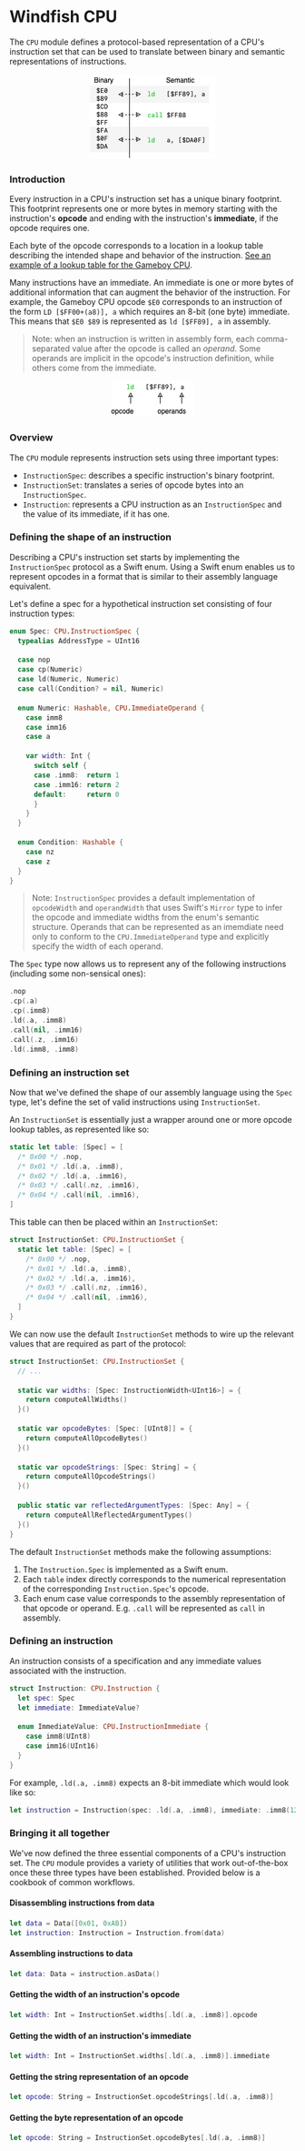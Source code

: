 # Windfish CPU

The `CPU` module defines a protocol-based representation of a CPU's instruction set that can be used to translate between binary and semantic representations of instructions.

<center>
  <img title="Interchange between binary and semantic representations" width="222" height="149" src="../diagrams/interchange.png">
</center>

### Introduction

Every instruction in a CPU's instruction set has a unique binary footprint.
This footprint represents one or more bytes in memory starting with the instruction's **opcode** and ending with the instruction's **immediate**, if the opcode requires one.

Each byte of the opcode corresponds to a location in a lookup table describing the intended shape and behavior of the instruction.
[See an example of a lookup table for the Gameboy CPU](https://www.pastraiser.com/cpu/gameboy/gameboy_opcodes.html).

Many instructions have an immediate.
An immediate is one or more bytes of additional information that can augment the behavior of the instruction.
For example, the Gameboy CPU opcode `$E0` corresponds to an instruction of the form `LD [$FF00+(a8)], a` which requires an 8-bit (one byte) immediate.
This means that `$E0 $89` is represented as `ld [$FF89], a` in assembly.

> Note: when an instruction is written in assembly form, each comma-separated value after the opcode is called an *operand*.
> Some operands are implicit in the opcode's instruction definition, while others come from the immediate.

<center>
  <img title="Representation of an instruction's opcode and operands" width="147" height="64" src="../diagrams/opcode_operands.png">
</center>

### Overview

The `CPU` module represents instruction sets using three important types:

- `InstructionSpec`: describes a specific instruction's binary footprint.
- `InstructionSet`: translates a series of opcode bytes into an `InstructionSpec`.
- `Instruction`: represents a CPU instruction as an `InstructionSpec` and the value of its immediate, if it has one.

### Defining the shape of an instruction

Describing a CPU's instruction set starts by implementing the `InstructionSpec` protocol as a Swift enum.
Using a Swift enum enables us to represent opcodes in a format that is similar to their assembly language equivalent.

Let's define a spec for a hypothetical instruction set consisting of four instruction types:

```swift
enum Spec: CPU.InstructionSpec {
  typealias AddressType = UInt16

  case nop
  case cp(Numeric)
  case ld(Numeric, Numeric)
  case call(Condition? = nil, Numeric)

  enum Numeric: Hashable, CPU.ImmediateOperand {
    case imm8
    case imm16
    case a

    var width: Int {
      switch self {
      case .imm8:  return 1
      case .imm16: return 2
      default:     return 0
      }
    }
  }

  enum Condition: Hashable {
    case nz
    case z
  }
}
```

> Note: `InstructionSpec` provides a default implementation of `opcodeWidth` and `operandWidth` that uses Swift's `Mirror` type to infer the opcode and immediate widths from the enum's semantic structure.
> Operands that can be represented as an imemdiate need only to conform to the `CPU.ImmediateOperand` type and explicitly specify the width of each operand.

The `Spec` type now allows us to represent any of the following instructions (including some non-sensical ones):

```swift
.nop
.cp(.a)
.cp(.imm8)
.ld(.a, .imm8)
.call(nil, .imm16)
.call(.z, .imm16)
.ld(.imm8, .imm8)
```

### Defining an instruction set

Now that we've defined the shape of our assembly language using the `Spec` type, let's define the set of valid instructions using `InstructionSet`.

An `InstructionSet` is essentially just a wrapper around one or more opcode lookup tables, as represented like so:

```swift
static let table: [Spec] = [
  /* 0x00 */ .nop,
  /* 0x01 */ .ld(.a, .imm8),
  /* 0x02 */ .ld(.a, .imm16),
  /* 0x03 */ .call(.nz, .imm16),
  /* 0x04 */ .call(nil, .imm16),
]
```

This table can then be placed within an `InstructionSet`:

```swift
struct InstructionSet: CPU.InstructionSet {
  static let table: [Spec] = [
    /* 0x00 */ .nop,
    /* 0x01 */ .ld(.a, .imm8),
    /* 0x02 */ .ld(.a, .imm16),
    /* 0x03 */ .call(.nz, .imm16),
    /* 0x04 */ .call(nil, .imm16),
  ]
}
```

We can now use the default `InstructionSet` methods to wire up the relevant values that are required as part of the protocol:

```swift
struct InstructionSet: CPU.InstructionSet {
  // ...

  static var widths: [Spec: InstructionWidth<UInt16>] = {
    return computeAllWidths()
  }()

  static var opcodeBytes: [Spec: [UInt8]] = {
    return computeAllOpcodeBytes()
  }()

  static var opcodeStrings: [Spec: String] = {
    return computeAllOpcodeStrings()
  }()

  public static var reflectedArgumentTypes: [Spec: Any] = {
    return computeAllReflectedArgumentTypes()
  }()
}
```

The default `InstructionSet` methods make the following assumptions:

1. The `Instruction.Spec` is implemented as a Swift enum.
2. Each `table` index directly corresponds to the numerical representation of the corresponding `Instruction.Spec`'s opcode.
3. Each enum case value corresponds to the assembly representation of that opcode or operand. E.g. `.call` will be represented as `call` in assembly.

### Defining an instruction

An instruction consists of a specification and any immediate values associated with the instruction. 

```swift
struct Instruction: CPU.Instruction {
  let spec: Spec
  let immediate: ImmediateValue?

  enum ImmediateValue: CPU.InstructionImmediate {
    case imm8(UInt8)
    case imm16(UInt16)
  }
}
```

For example, `.ld(.a, .imm8)` expects an 8-bit immediate which would look like so:

```swift
let instruction = Instruction(spec: .ld(.a, .imm8), immediate: .imm8(127))
```

### Bringing it all together

We've now defined the three essential components of a CPU's instruction set.
The `CPU` module provides a variety of utilities that work out-of-the-box once these three types have been established.
Provided below is a cookbook of common workflows.

#### Disassembling instructions from data

```swift
let data = Data([0x01, 0xAB])
let instruction: Instruction = Instruction.from(data)
```

#### Assembling instructions to data

```swift
let data: Data = instruction.asData()
```

#### Getting the width of an instruction's opcode

```swift
let width: Int = InstructionSet.widths[.ld(.a, .imm8)].opcode
```

#### Getting the width of an instruction's immediate

```swift
let width: Int = InstructionSet.widths[.ld(.a, .imm8)].immediate
```

#### Getting the string representation of an opcode

```swift
let opcode: String = InstructionSet.opcodeStrings[.ld(.a, .imm8)]
```

#### Getting the byte representation of an opcode

```swift
let opcode: String = InstructionSet.opcodeBytes[.ld(.a, .imm8)]
```
